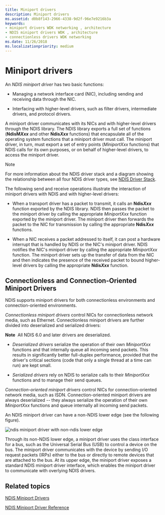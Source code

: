 ```yaml
---
title: Miniport drivers
description: Miniport drivers
ms.assetid: d0b8f143-2966-4338-9d2f-96e7e9216b3a
keywords:
- miniport drivers WDK networking , architecture
- NDIS miniport drivers WDK , architecture
- connectionless drivers WDK networking
ms.date: 11/26/2018
ms.localizationpriority: medium
---
```


# Miniport drivers

An *NDIS miniport driver* has two basic functions:

-   Managing a network interface card (NIC), including sending and receiving data through the NIC.

-   Interfacing with higher-level drivers, such as filter drivers, intermediate drivers, and protocol drivers.

A miniport driver communicates with its NICs and with higher-level drivers through the NDIS library. The NDIS library exports a full set of functions (**NdisM*Xxx*** and other **Ndis*Xxx*** functions) that encapsulate all of the operating system functions that a miniport driver must call. The miniport driver, in turn, must export a set of entry points (*MiniportXxx* functions) that NDIS calls for its own purposes, or on behalf of higher-level drivers, to access the miniport driver.

> [!NOTE]
> For more information about the NDIS driver stack and a diagram showing the relationship between all four NDIS driver types, see [NDIS Driver Stack](ndis-driver-stack.md).

The following send and receive operations illustrate the interaction of miniport drivers with NDIS and with higher-level drivers:

- When a transport driver has a packet to transmit, it calls an **Ndis*Xxx*** function exported by the NDIS library. NDIS then passes the packet to the miniport driver by calling the appropriate *MiniportXxx* function exported by the miniport driver. The miniport driver then forwards the packet to the NIC for transmission by calling the appropriate **Ndis*Xxx*** functions.

- When a NIC receives a packet addressed to itself, it can post a hardware interrupt that is handled by NDIS or the NIC's miniport driver. NDIS notifies the NIC's miniport driver by calling the appropriate *MiniportXxx* function. The miniport driver sets up the transfer of data from the NIC and then indicates the presence of the received packet to bound higher-level drivers by calling the appropriate **Ndis*Xxx*** function.

## Connectionless and Connection-Oriented Miniport Drivers

NDIS supports miniport drivers for both connectionless environments and connection-oriented environments.

*Connectionless miniport drivers* control NICs for connectionless network media, such as Ethernet. Connectionless miniport drivers are further divided into deserialized and serialized drivers:

**Note**  All NDIS 6.0 and later drivers are deserialized. 

-   *Deserialized drivers* serialize the operation of their own *MiniportXxx* functions and that internally queue all incoming send packets. This results in significantly better full-duplex performance, provided that the driver's critical sections (code that only a single thread at a time can run) are kept small.

-   *Serialized drivers* rely on NDIS to serialize calls to their *MiniportXxx* functions and to manage their send queues.

*Connection-oriented miniport drivers* control NICs for connection-oriented network media, such as ISDN. Connection-oriented miniport drivers are always deserialized -- they always serialize the operation of their own *MiniportXxx* functions and queue internally all incoming send packets.

An NDIS miniport driver can have a non-NDIS lower edge (see the following figure).

![ndis miniport driver with non-ndis lower edge](images/nonndslo.png)

Through its non-NDIS lower edge, a miniport driver uses the class interface for a bus, such as the Universal Serial Bus (USB) to control a device on the bus. The miniport driver communicates with the device by sending I/O request packets (IRPs) either to the bus or directly to remote devices that are attached to the bus. At its upper edge, the miniport driver exposes a standard NDIS miniport driver interface, which enables the miniport driver to communicate with overlying NDIS drivers.

## Related topics

[NDIS Miniport Drivers](ndis-miniport-drivers.md)

[NDIS Miniport Driver Reference](https://docs.microsoft.com/windows-hardware/drivers/ddi/content/_netvista/)